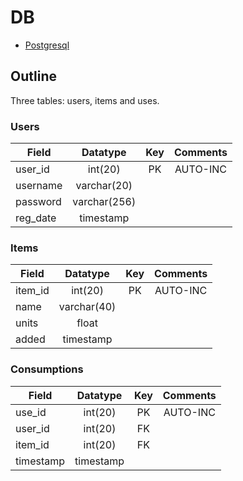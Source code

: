 # DB
* [Postgresql](https://postgresql.org)

## Outline
Three tables: users, items and uses.

### Users
| Field         | Datatype      | Key | Comments |
| ------------- |:-------------:|:---:|:--------:|
| user\_id      | int(20)       | PK  | AUTO-INC |
| username      | varchar(20)   |     |          |
| password      | varchar(256)  |     |          |
| reg\_date     | timestamp     |     |          |

### Items
| Field         | Datatype      | Key | Comments |
| ------------- |:-------------:|:---:|:--------:|
| item\_id      | int(20)       | PK  | AUTO-INC |
| name          | varchar(40)   |     |          |
| units         | float         |     |          |
| added         | timestamp     |     |          |

### Consumptions
| Field         | Datatype      | Key | Comments |
| ------------- |:-------------:|:---:|:--------:|
| use\_id       | int(20)       | PK  | AUTO-INC |
| user\_id      | int(20)       | FK  |          |
| item\_id      | int(20)       | FK  |          |
| timestamp     | timestamp     |     |          |
